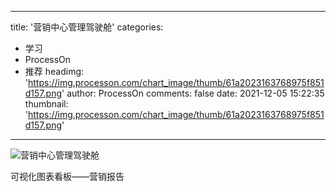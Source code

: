 
---
title: '营销中心管理驾驶舱'
categories: 
 - 学习
 - ProcessOn
 - 推荐
headimg: 'https://img.processon.com/chart_image/thumb/61a2023163768975f851d157.png'
author: ProcessOn
comments: false
date: 2021-12-05 15:22:35
thumbnail: 'https://img.processon.com/chart_image/thumb/61a2023163768975f851d157.png'
---

<div>   
<img class="thumb" alt="营销中心管理驾驶舱" src="https://img.processon.com/chart_image/thumb/61a2023163768975f851d157.png" referrerpolicy="no-referrer">
<p>可视化图表看板——营销报告</p>  
</div>
            